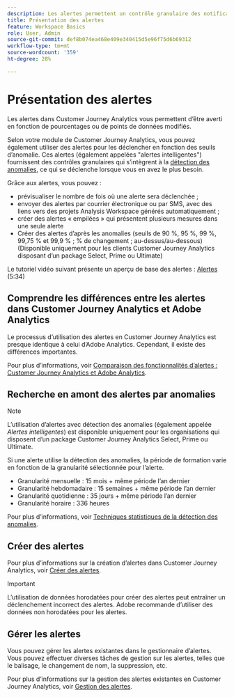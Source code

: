 ```yaml
---
description: Les alertes permettent un contrôle granulaire des notifications et une intégration à la détection des anomalies.
title: Présentation des alertes
feature: Workspace Basics
role: User, Admin
source-git-commit: def8b074ea468e409e340415d5e96f75d6b69312
workflow-type: tm+mt
source-wordcount: '359'
ht-degree: 28%

---
```


# Présentation des alertes

Les alertes dans Customer Journey Analytics vous permettent d’être averti en fonction de pourcentages ou de points de données modifiés.

Selon votre module de Customer Journey Analytics, vous pouvez également utiliser des alertes pour les déclencher en fonction des seuils d’anomalie. Ces alertes (également appelées &quot;alertes intelligentes&quot;) fournissent des contrôles granulaires qui s’intègrent à la [détection des anomalies](/help/analysis-workspace/c-anomaly-detection/anomaly-detection.md), ce qui se déclenche lorsque vous en avez le plus besoin.

Grâce aux alertes, vous pouvez :

* prévisualiser le nombre de fois où une alerte sera déclenchée ;
* envoyer des alertes par courrier électronique ou par SMS, avec des liens vers des projets Analysis Workspace générés automatiquement ;
* créer des alertes « empilées » qui présentent plusieurs mesures dans une seule alerte
* Créer des alertes d’après les anomalies (seuils de 90 %, 95 %, 99 %, 99,75 % et 99,9 % ; % de changement ; au-dessus/au-dessous) (Disponible uniquement pour les clients Customer Journey Analytics disposant d’un package Select, Prime ou Ultimate)

Le tutoriel vidéo suivant présente un aperçu de base des alertes : [Alertes](https://experienceleague.adobe.com/docs/analytics-learn/tutorials/data-science/intelligent-alerts.html?lang=fr) (5:34)

## Comprendre les différences entre les alertes dans Customer Journey Analytics et Adobe Analytics

Le processus d’utilisation des alertes en Customer Journey Analytics est presque identique à celui d’Adobe Analytics. Cependant, il existe des différences importantes.

Pour plus d’informations, voir [Comparaison des fonctionnalités d’alertes : Customer Journey Analytics et Adobe Analytics](/help/components/c-intelligent-alerts/alerts-feature-comparison.md).

## Recherche en amont des alertes par anomalies

>[!NOTE]
>
>L’utilisation d’alertes avec détection des anomalies (également appelée _Alertes intelligentes_) est disponible uniquement pour les organisations qui disposent d’un package Customer Journey Analytics Select, Prime ou Ultimate.

Si une alerte utilise la détection des anomalies, la période de formation varie en fonction de la granularité sélectionnée pour l’alerte.

* Granularité mensuelle : 15 mois + même période l’an dernier
* Granularité hebdomadaire : 15 semaines + même période l’an dernier
* Granularité quotidienne : 35 jours + même période l’an dernier
* Granularité horaire : 336 heures

Pour plus d’informations, voir [Techniques statistiques de la détection des anomalies](/help/analysis-workspace/c-anomaly-detection/statistics-anomaly-detection.md).

## Créer des alertes

Pour plus d’informations sur la création d’alertes dans Customer Journey Analytics, voir [Créer des alertes](/help/components/c-intelligent-alerts/alert-builder.md).

>[!IMPORTANT]
>
>L’utilisation de données horodatées pour créer des alertes peut entraîner un déclenchement incorrect des alertes. Adobe recommande d’utiliser des données non horodatées pour les alertes.

## Gérer les alertes

Vous pouvez gérer les alertes existantes dans le gestionnaire d’alertes. Vous pouvez effectuer diverses tâches de gestion sur les alertes, telles que le balisage, le changement de nom, la suppression, etc.

Pour plus d’informations sur la gestion des alertes existantes en Customer Journey Analytics, voir [Gestion des alertes](/help/components/c-intelligent-alerts/alert-manager.md).

